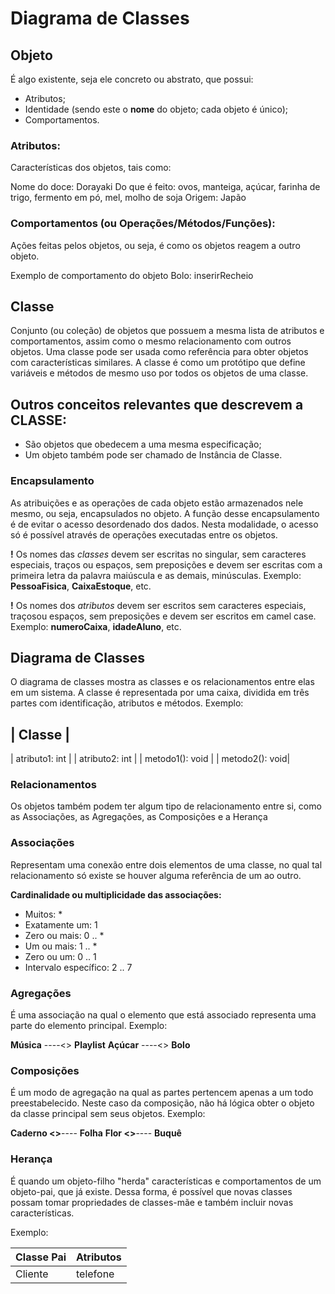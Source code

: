 # Diagrama de Classes

## Objeto

É algo existente, seja ele concreto ou abstrato, que possui:
* Atributos;
* Identidade (sendo este o **nome** do objeto; cada objeto é único);
* Comportamentos.

### Atributos:

Características dos objetos, tais como:

Nome do doce: Dorayaki
Do que é feito: ovos, manteiga, açúcar, farinha de trigo, fermento em pó, mel, molho de soja
Origem: Japão

### Comportamentos (ou Operações/Métodos/Funções):

Ações feitas pelos objetos, ou seja, é como os objetos reagem a outro objeto.

Exemplo de comportamento do objeto Bolo: inserirRecheio

## Classe

Conjunto (ou coleção) de objetos que possuem a mesma lista de atributos e comportamentos, assim como o mesmo relacionamento com outros objetos. Uma classe pode ser usada como referência para obter objetos com características similares. A classe é como um protótipo que define variáveis e métodos de mesmo uso por todos os objetos de uma classe.


## Outros conceitos relevantes que descrevem a CLASSE:

* São objetos que obedecem a uma mesma especificação;
* Um objeto também pode ser chamado de Instância de Classe.


### Encapsulamento
As atribuições e as operações de cada objeto estão armazenados nele mesmo, ou seja, encapsulados no objeto. A função desse encapsulamento é de evitar o acesso desordenado dos dados. Nesta modalidade, o acesso só é possível através de operações executadas entre os objetos.
           
**!** Os nomes das *classes* devem ser escritas no singular, sem caracteres especiais, traços ou espaços, sem preposições e devem ser escritas com a primeira letra da palavra maiúscula e as demais, minúsculas. Exemplo: **PessoaFisica**, **CaixaEstoque**, etc.

**!** Os nomes dos *atributos* devem ser escritos sem caracteres especiais, traçosou espaços, sem preposições e devem ser escritos em camel case. Exemplo: **numeroCaixa**, **idadeAluno**, etc.

## Diagrama de Classes

O diagrama de classes mostra as classes e os relacionamentos entre elas em um sistema. A classe é representada por uma caixa, dividida em três partes com identificação, atributos e métodos. Exemplo:

| Classe |
----------
| atributo1: int | 
| atributo2: int |
| metodo1(): void |
| metodo2(): void|


### Relacionamentos

Os objetos também podem ter algum tipo de relacionamento entre si, como as Associações, as Agregações, as Composições e a Herança

### Associações

Representam uma conexão entre dois elementos de uma classe, no qual tal relacionamento só existe se houver alguma referência de um ao outro.

**Cardinalidade ou multiplicidade das associações:**

* Muitos: *
* Exatamente um: 1
* Zero ou mais: 0 .. *
* Um ou mais: 1 .. *
* Zero ou um: 0 .. 1
* Intervalo específico: 2 .. 7

### Agregações

É uma associação na qual o elemento que está associado representa uma parte do elemento principal. Exemplo: 

**Música** ----<> **Playlist**
**Açúcar** ----<> **Bolo**

### Composições

É um modo de agregação na qual as partes pertencem apenas a um todo preestabelecido. Neste caso da composição, não há lógica obter o objeto da classe principal sem seus objetos. Exemplo:

**Caderno <>**---- **Folha**
**Flor <>**---- **Buquê**

### Herança
É quando um objeto-filho "herda" características e comportamentos de um objeto-pai, que já existe. Dessa forma, é possível que novas classes possam tomar propriedades de classes-mãe e também incluir novas características.

Exemplo:

Classe Pai | Atributos
---------- | ----------
Cliente    | telefone
